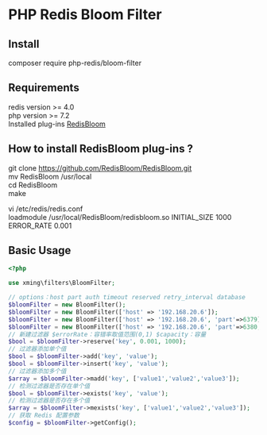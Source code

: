 # PHP Redis Bloom Filter

## Install
composer require php-redis/bloom-filter

## Requirements
redis version >= 4.0  
php version >= 7.2  
Installed plug-ins [RedisBloom](https://github.com/RedisBloom/RedisBloom)

## How to install RedisBloom plug-ins ?
git clone https://github.com/RedisBloom/RedisBloom.git  
mv RedisBloom /usr/local  
cd RedisBloom  
make  

vi /etc/redis/redis.conf  
loadmodule /usr/local/RedisBloom/redisbloom.so INITIAL_SIZE 1000 ERROR_RATE 0.001  

## Basic Usage
```php
<?php

use xming\filters\BloomFilter;

// options：host part auth timeout reserved retry_interval database 
$bloomFilter = new BloomFilter();
$bloomFilter = new BloomFilter(['host' => '192.168.20.6']);
$bloomFilter = new BloomFilter(['host' => '192.168.20.6', 'part'=>6379]);
$bloomFilter = new BloomFilter(['host' => '192.168.20.6', 'part'=>6380, 'auth' => 123456]);
// 新建过滤器 $errorRate：容错率取值范围(0,1) $capacity：容量
$bool = $bloomFilter->reserve('key', 0.001, 1000);
// 过滤器添加单个值
$bool = $bloomFilter->add('key', 'value');
$bool = $bloomFilter->insert('key', 'value');
// 过滤器添加多个值
$array = $bloomFilter->madd('key', ['value1','value2','value3']);
// 检测过滤器是否存在单个值
$bool = $bloomFilter->exists('key', 'value');
// 检测过滤器是否存在多个值
$array = $bloomFilter->mexists('key', ['value1','value2','value3']);
// 获取 Redis 配置参数
$config = $bloomFilter->getConfig();
